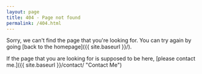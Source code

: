 ```yaml
---
layout: page
title: 404 - Page not found
permalink: /404.html
---
```


Sorry, we can't find the page that you're looking for. You can try again by going [back to the homepage]({{ site.baseurl }}/).

If the page that you are looking for is supposed to be here, [please contact me.]({{ site.baseurl }}/contact/ "Contact Me")

